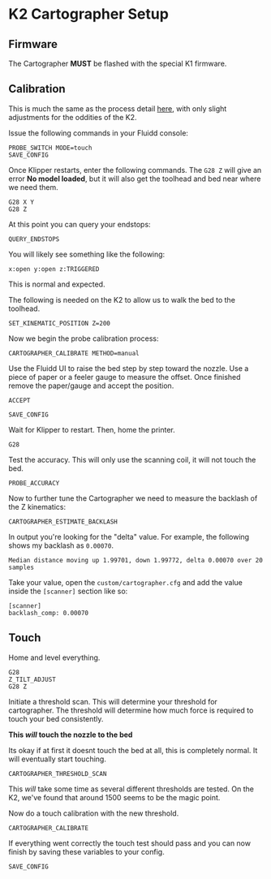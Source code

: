 # K2 Cartographer Setup

## Firmware

The Cartographer **MUST** be flashed with the special K1 firmware.

## Calibration

This is much the same as the process detail [here](https://docs.cartographer3d.com/cartographer-probe/installation-and-setup/installation/calibration#initial-calibration), with only slight adjustments for the oddities of the K2.

Issue the following commands in your Fluidd console:

```gcode
PROBE_SWITCH MODE=touch
SAVE_CONFIG
```

Once Klipper restarts, enter the following commands.  The `G28 Z` will give an error **No model loaded**, but it will also get the toolhead and bed near where we need them.

```gcode
G28 X Y
G28 Z
```

At this point you can query your endstops:

```gcode
QUERY_ENDSTOPS
```

You will likely see something like the following:

```gcode
x:open y:open z:TRIGGERED
```

This is normal and expected.

The following is needed on the K2 to allow us to walk the bed to the toolhead.

```gcode
SET_KINEMATIC_POSITION Z=200
```

Now we begin the probe calibration process:

```gcode
CARTOGRAPHER_CALIBRATE METHOD=manual
```

Use the Fluidd UI to raise the bed step by step toward the nozzle.  Use a piece of paper  or a feeler gauge to measure the offset. Once finished remove the paper/gauge and accept the position.

```gcode
ACCEPT
```

```gcode
SAVE_CONFIG
```

Wait for Klipper to restart.  Then, home the printer.

```gcode
G28
```

Test the accuracy.  This will only use the scanning coil, it will not touch the bed.

```gcode
PROBE_ACCURACY
```

Now to further tune the Cartographer we need to measure the backlash of the Z kinematics:

```gcode
CARTOGRAPHER_ESTIMATE_BACKLASH
```

In output you're looking for the "delta" value. For example, the following shows my backlash as `0.00070`.

```gcode
Median distance moving up 1.99701, down 1.99772, delta 0.00070 over 20 samples
```

Take your value, open the `custom/cartographer.cfg` and add the value inside the `[scanner]` section like so:

```gcode
[scanner]
backlash_comp: 0.00070
```

## Touch

Home and level everything.

```gcode
G28
Z_TILT_ADJUST
G28 Z
```

Initiate a threshold scan. This will determine your threshold for cartographer. The threshold will determine how much force is required to touch your bed consistently.

**This _will_ touch the nozzle to the bed**

Its okay if at first it doesnt touch the bed at all, this is completely normal. It will eventually start touching.

```gcode
CARTOGRAPHER_THRESHOLD_SCAN
```

This _will_ take some time as several different thresholds are tested.  On the K2, we've found that around 1500 seems to be the magic point.

Now do a touch calibration with the new threshold.

```gcode
CARTOGRAPHER_CALIBRATE
```

If everything went correctly the touch test should pass and you can now finish by saving these variables to your config.

```gcode
SAVE_CONFIG
```
